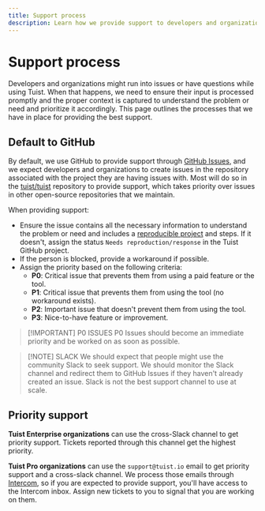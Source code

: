 ```yaml
---
title: Support process
description: Learn how we provide support to developers and organizations using Tuist.
---
```


# Support process

Developers and organizations might run into issues or have questions while using Tuist.
When that happens, we need to ensure their input is processed promptly and the proper context is captured to understand the problem or need and prioritize it accordingly.
This page outlines the processes that we have in place for providing the best support.

## Default to GitHub

By default, we use GitHub to provide support through [GitHub Issues](https://github.com/features/issues),
and we expect developers and organizations to create issues in the repository associated with the project they are having issues with.
Most will do so in the [tuist/tuist](https://github.com/tuist/tuist) repository to provide support,
which takes priority over issues in other open-source repositories that we maintain.

When providing support:

- Ensure the issue contains all the necessary information to understand the problem or need and includes a [reproducible project](https://docs.tuist.io/contributors/issue-reporting.html#reproducible-project) and steps. If it doesn't, assign the status `Needs reproduction/response` in the Tuist GitHub project.
- If the person is blocked, provide a workaround if possible.
- Assign the priority based on the following criteria:
  - **P0**: Critical issue that prevents them from using a paid feature or the tool.
  - **P1**: Critical issue that prevents them from using the tool (no workaround exists).
  - **P2**: Important issue that doesn't prevent them from using the tool.
  - **P3**: Nice-to-have feature or improvement.

> [!IMPORTANT] P0 ISSUES
> P0 Issues should become an immediate priority and be worked on as soon as possible.

> [!NOTE] SLACK
> We should expect that people might use the community Slack to seek support. We should monitor the Slack channel and redirect them to GitHub Issues if they haven't already created an issue. Slack is not the best support channel to use at scale.

## Priority support

**Tuist Enterprise organizations** can use the cross-Slack channel to get priority support. Tickets reported through this channel get the highest priority.

**Tuist Pro organizations** can use the `support@tuist.io` email to get priority support and a cross-slack channel.
We process those emails through [Intercom](https://intercom.com),
so if you are expected to provide support, you'll have access to the Intercom inbox.
Assign new tickets to you to signal that you are working on them.